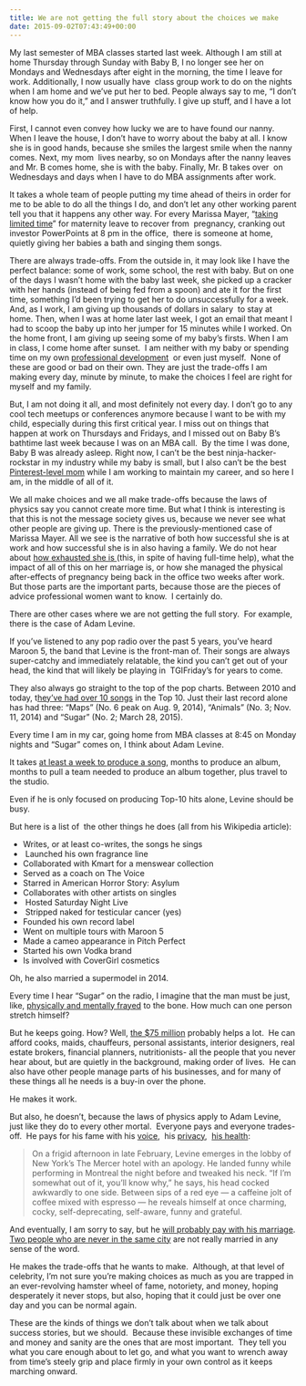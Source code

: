 ```yaml
---
title: We are not getting the full story about the choices we make
date: 2015-09-02T07:43:49+00:00
---
```

My last semester of MBA classes started last week. Although I am still at home Thursday through Sunday with Baby B, I no longer see her on Mondays and Wednesdays after eight in the morning, the time I leave for work. Additionally, I now usually have  class group work to do on the nights when I am home and we&#8217;ve put her to bed. People always say to me, &#8220;I don&#8217;t know how you do it,&#8221; and I answer truthfully. I give up stuff, and I have a lot of help.

First, I cannot even convey how lucky we are to have found our nanny. When I leave the house, I don&#8217;t have to worry about the baby at all. I know she is in good hands, because she smiles the largest smile when the nanny comes. Next, my mom  lives nearby, so on Mondays after the nanny leaves and Mr. B comes home, she is with the baby. Finally, Mr. B takes over  on Wednesdays and days when I have to do MBA assignments after work.

It takes a whole team of people putting my time ahead of theirs in order for me to be able to do all the things I do, and don&#8217;t let any other working parent tell you that it happens any other way. For every Marissa Mayer, &#8220;<a href="http://marissamayr.tumblr.com/post/128085855519/happy-personal-news" target="_blank">taking limited time</a>&#8221; for maternity leave to recover from  pregnancy, cranking out investor PowerPoints at 8 pm in the office,  there is someone at home, quietly giving her babies a bath and singing them songs.

There are always trade-offs. From the outside in, it may look like I have the perfect balance: some of work, some school, the rest with baby. But on one of the days I wasn&#8217;t home with the baby last week, she picked up a cracker with her hands (instead of being fed from a spoon) and ate it for the first time, something I&#8217;d been trying to get her to do unsuccessfully for a week. And, as I work, I am giving up thousands of dollars in salary  to stay at home. Then, when I was at home later last week, I got an email that meant I had to scoop the baby up into her jumper for 15 minutes while I worked. On the home front, I am giving up seeing some of my baby&#8217;s firsts. When I am in class, I come home after sunset.  I am neither with my baby or spending time on my own <a href="http://veekaybee.github.io/" target="_blank">professional development</a>  or even just myself.  None of these are good or bad on their own. They are just the trade-offs I am making every day, minute by minute, to make the choices I feel are right for myself and my family.

But, I am not doing it all, and most definitely not every day. I don&#8217;t go to any cool tech meetups or conferences anymore because I want to be with my child, especially during this first critical year. I miss out on things that happen at work on Thursdays and Fridays, and I missed out on Baby B&#8217;s bathtime last week because I was on an MBA call.  By the time I was done, Baby B was already asleep. Right now, I can&#8217;t be the best ninja-hacker-rockstar in my industry while my baby is small, but I also can&#8217;t be the best <a href="https://vkblog.github.io/2014/09/dont-trust-pinterest-pregnancies/" target="_blank">Pinterest-level mom</a> while I am working to maintain my career, and so here I am, in the middle of all of it.

We all make choices and we all make trade-offs because the laws of physics say you cannot create more time. But what I think is interesting is that this is not the message society gives us, because we never see what other people are giving up. There is the previously-mentioned case of Marissa Mayer. All we see is the narrative of both how successful she is at work and how successful she is in also having a family. We do not hear about <a href="http://blogs.wsj.com/cmo/2014/06/23/how-marissa-mayer-fell-asleep-and-kept-ad-executives-waiting-for-hours/" target="_blank">how exhausted she is </a>(this, in spite of having full-time help), what the impact of all of this on her marriage is, or how she managed the physical after-effects of pregnancy being back in the office two weeks after work. But those parts are the important parts, because those are the pieces of advice professional women want to know.  I certainly do.

There are other cases where we are not getting the full story.  For example, there is the case of Adam Levine.

If you&#8217;ve listened to any pop radio over the past 5 years, you&#8217;ve heard Maroon 5, the band that Levine is the front-man of. Their songs are always super-catchy and immediately relatable, the kind you can&#8217;t get out of your head, the kind that will likely be playing in  TGIFriday&#8217;s for years to come.

They also always go straight to the top of the pop charts. Between 2010 and today, t[hey&#8217;ve had over 10 songs](http://www.billboard.com/articles/columns/chart-beat/6656696/maroon-5-v-million-selling-album) in the Top 10. Just their last record alone has had three: “Maps” (No. 6 peak on Aug. 9, 2014), “Animals” (No. 3; Nov. 11, 2014) and “Sugar” (No. 2; March 28, 2015).

Every time I am in my car, going home from MBA classes at 8:45 on Monday nights and &#8220;Sugar&#8221; comes on, I think about Adam Levine.

It takes <a href="https://www.reddit.com/r/edmproduction/comments/1dmc5a/how_long_do_you_normally_take_to_finish_up_a_song/" target="_blank">at least a week to produce a song</a>, months to produce an album, months to pull a team needed to produce an album together, plus travel to the studio.

Even if he is only focused on producing Top-10 hits alone, Levine should be busy.

But here is a list of  the other things he does (all from his Wikipedia article):

  * Writes, or at least co-writes, the songs he sings
  *  Launched his own fragrance line
  * Collaborated with Kmart for a menswear collection
  * Served as a coach on The Voice
  * Starred in American Horror Story: Asylum
  * Collaborates with other artists on singles
  *  Hosted Saturday Night Live
  *  Stripped naked for testicular cancer (yes)
  * Founded his own record label
  * Went on multiple tours with Maroon 5
  * Made a cameo appearance in Pitch Perfect
  * Started his own Vodka brand
  * Is involved with CoverGirl cosmetics

Oh, he also married a supermodel in 2014.

Every time I hear &#8220;Sugar&#8221; on the radio, I imagine that the man must be just, like, <a href="http://www.dailymail.co.uk/tvshowbiz/article-2807835/Adam-Levine-barely-raise-smile-arrives-home-solo-model-wife-Behati-Prinsloo-hard-work-New-York.html" target="_blank">physically and mentally frayed</a> to the bone. How much can one person stretch himself?

But he keeps going. How? Well, <a href="http://en.mediamass.net/people/adam-levine/highest-paid.html" target="_blank">the $75 million</a> probably helps a lot.  He can afford cooks, maids, chauffeurs, personal assistants, interior designers, real estate brokers, financial planners, nutritionists- all the people that you never hear about, but are quietly in the background, making order of lives.  He can also have other people manage parts of his businesses, and for many of these things all he needs is a buy-in over the phone.

He makes it work.

But also, he doesn&#8217;t, because the laws of physics apply to Adam Levine, just like they do to every other mortal.  Everyone pays and everyone trades-off.  He pays for his fame with his <a href="https://twitter.com/adamlevine/status/604427946124677120" target="_blank">voice</a>,  his <a href="http://www.cnn.com/2015/05/07/entertainment/adam-levine-maroon-5-sugar-bomb/" target="_blank">privacy</a>,  <a href="http://www.hollywoodreporter.com/news/adam-levine-the-voice-maroon-5-426002" target="_blank">his health</a>:

> On a frigid afternoon in late February, Levine emerges in the lobby of New York&#8217;s The Mercer hotel with an apology. He landed funny while performing in Montreal the night before and tweaked his neck. &#8220;If I&#8217;m somewhat out of it, you&#8217;ll know why,&#8221; he says, his head cocked awkwardly to one side. Between sips of a red eye &#8212; a caffeine jolt of coffee mixed with espresso &#8212; he reveals himself at once charming, cocky, self-deprecating, self-aware, funny and grateful.

And eventually, I am sorry to say, but he <a href="http://www.channel24.co.za/Gossip/News/Adam-Levine-is-the-best-husband-and-we-know-why-20141204" target="_blank">will probably pay with his marriage</a>. <a href="https://vkblog.github.io/2011/01/getting-married-and-living-apart-is-like-drinking-non-alcoholic-wine/" target="_blank">Two people who are never in the same city</a> are not really married in any sense of the word.

He makes the trade-offs that he wants to make.  Although, at that level of celebrity, I&#8217;m not sure you&#8217;re making choices as much as you are trapped in an ever-revolving hamster wheel of fame, notoriety, and money, hoping desperately it never stops, but also, hoping that it could just be over one day and you can be normal again.

These are the kinds of things we don&#8217;t talk about when we talk about success stories, but we should.  Because these invisible exchanges of time and money and sanity are the ones that are most important.  They tell you what you care enough about to let go, and what you want to wrench away from time&#8217;s steely grip and place firmly in your own control as it keeps marching onward.